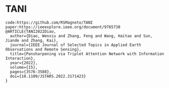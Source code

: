 # TANI
    code:https://github.com/RSMagneto/TANI
    paper:https://ieeexplore.ieee.org/document/9765738
    @ARTICLE{TANI2022Diao, 
      author={Diao, Wenxiu and Zhang, Feng and Wang, Haitao and Sun, Jiande and Zhang, Kai}, 
      journal={IEEE Journal of Selected Topics in Applied Earth Observations and Remote Sensing},   
      title={Pansharpening via Triplet Attention Network with Information Interaction},  
      year={2022},  
      volume={15},  
      pages={3576-3588},  
      doi={10.1109/JSTARS.2022.3171423}
    }
